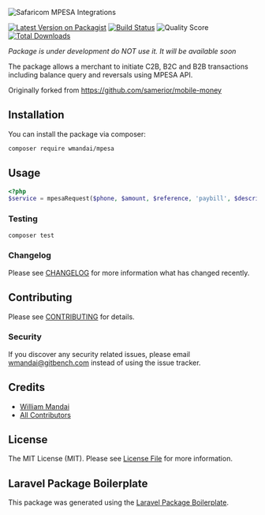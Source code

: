 ![Safaricom MPESA Integrations](https://banners.beyondco.de/Laravel%20MPESA.png?theme=light&packageName=wmandai%2Fmpesa&pattern=architect&style=style_1&description=Laravel+unofficial+MPESA+Integration+made+easy&md=1&fontSize=100px&images=https%3A%2F%2Flaravel.com%2Fimg%2Flogomark.min.svg "Safaricom MPESA Integrations")


[![Latest Version on Packagist](https://img.shields.io/packagist/v/wmandai/mpesa.svg?style=flat-square)](https://packagist.org/packages/wmandai/mpesa)
[![Build Status](https://img.shields.io/travis/wmandai/mpesa/master.svg?style=flat-square)](https://travis-ci.org/wmandai/mpesa)
![Quality Score](https://img.shields.io/scrutinizer/quality/g/wmandai/mpesa/main)
[![Total Downloads](https://img.shields.io/packagist/dt/wmandai/mpesa.svg?style=flat-square)](https://packagist.org/packages/wmandai/mpesa)

_Package is under development do NOT use it. It will be available soon_

The package allows a merchant to initiate C2B, B2C and B2B transactions including balance query and reversals using MPESA API.

Originally forked from https://github.com/samerior/mobile-money

## Installation

You can install the package via composer:

```bash
composer require wmandai/mpesa
```

## Usage

``` php
<?php  
$service = mpesaRequest($phone, $amount, $reference, 'paybill', $description)
```

### Testing

``` bash
composer test
```

### Changelog

Please see [CHANGELOG](CHANGELOG.md) for more information what has changed recently.

## Contributing

Please see [CONTRIBUTING](CONTRIBUTING.md) for details.

### Security

If you discover any security related issues, please email wmandai@gitbench.com instead of using the issue tracker.

## Credits

- [William Mandai](https://github.com/wmandai)
- [All Contributors](../../contributors)

## License

The MIT License (MIT). Please see [License File](LICENSE.md) for more information.

## Laravel Package Boilerplate

This package was generated using the [Laravel Package Boilerplate](https://laravelpackageboilerplate.com).
